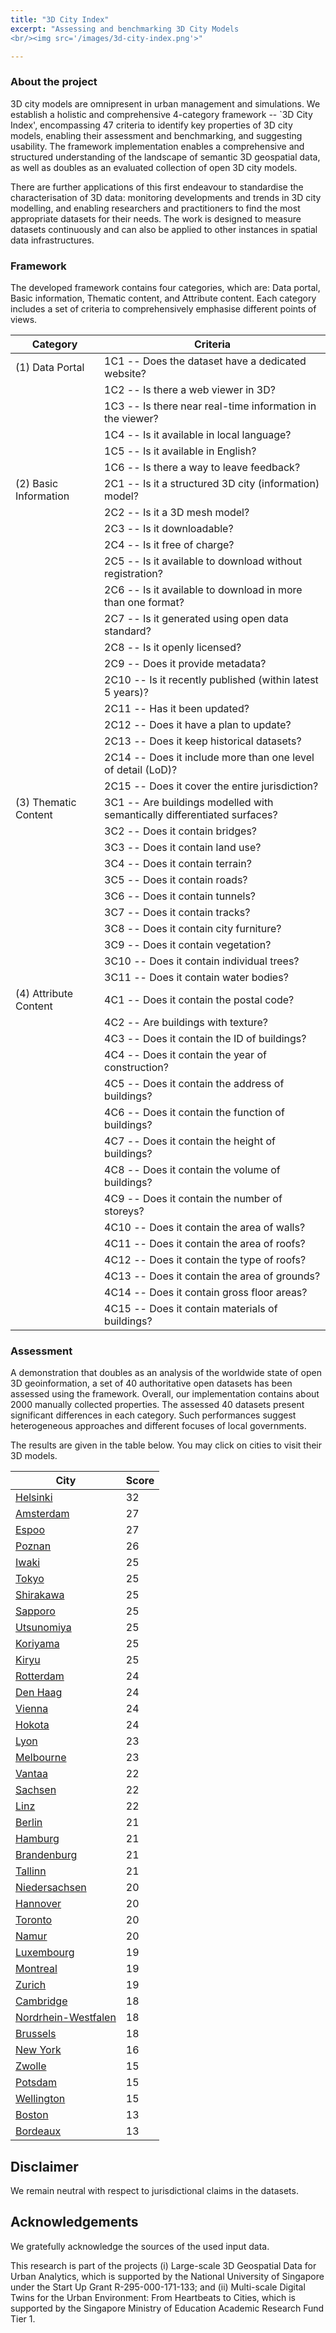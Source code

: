 ```yaml
---
title: "3D City Index"
excerpt: "Assessing and benchmarking 3D City Models
<br/><img src='/images/3d-city-index.png'>"

---
```


<!-- This is an item in your portfolio. It can be have images or nice text. If you name the file .md, it will be parsed as markdown. If you name the file .html, it will be parsed as HTML.  -->


### About the project

3D city models are omnipresent in urban management and simulations.
We establish a holistic and comprehensive 4-category framework -- `3D City Index', encompassing 47 criteria to identify key properties of 3D city models, enabling their assessment and benchmarking, and suggesting usability. The framework implementation enables a comprehensive and structured understanding of the landscape of semantic 3D geospatial data, as well as doubles as an evaluated collection of open 3D city models.

There are further applications of this first endeavour to standardise the characterisation of 3D data: monitoring developments and trends in 3D city modelling, and enabling researchers and practitioners to find the most appropriate datasets for their needs.
The work is designed to measure datasets continuously and can also be applied to other instances in spatial data infrastructures.

### Framework 

The developed framework contains four categories, which are: Data portal, Basic information, Thematic content, and Attribute content. Each category includes a set of criteria to comprehensively emphasise different points of views.

| **Category**             | **Criteria**                                                                    |
| ------------------------ | ------------------------------------------------------------------------------- |
| (1) Data Portal          | 1C1 -- Does the dataset have a dedicated website?                               |
|                          | 1C2 -- Is there a web viewer in 3D?                                             |
|                          | 1C3 -- Is there near real-time information in the viewer?                       |
|                          | 1C4 -- Is it available in local language?                                       |
|                          | 1C5 -- Is it available in English?                                              |
|                          | 1C6 -- Is there a way to leave feedback?                                        |
| (2) Basic Information    | 2C1 -- Is it a structured 3D city (information) model?                          |
|                          | 2C2 -- Is it a 3D mesh model?                                                   |
|                          | 2C3 -- Is it downloadable?                                                      |
|                          | 2C4 -- Is it free of charge?                                                    |
|                          | 2C5 -- Is it available to download without registration?                        |
|                          | 2C6 -- Is it available to download in more than one format?                     |
|                          | 2C7 -- Is it generated using open data standard?                                |
|                          | 2C8 -- Is it openly licensed?                                                   |
|                          | 2C9 -- Does it provide metadata?                                                |
|                          | 2C10 -- Is it recently published (within latest 5 years)?                       |
|                          | 2C11 -- Has it been updated?                                                    |
|                          | 2C12 -- Does it have a plan to update?                                          |
|                          | 2C13 -- Does it keep historical datasets?                                       |
|                          | 2C14 -- Does it include more than one level of detail (LoD)?                    |
|                          | 2C15 -- Does it cover the entire jurisdiction?                                  |
| (3) Thematic Content     | 3C1 -- Are buildings modelled with semantically differentiated surfaces?        |
|                          | 3C2 -- Does it contain bridges?                                                 |
|                          | 3C3 -- Does it contain land use?                                                |
|                          | 3C4 -- Does it contain terrain?                                                 |
|                          | 3C5 -- Does it contain roads?                                                   |
|                          | 3C6 -- Does it contain tunnels?                                                 |
|                          | 3C7 -- Does it contain tracks?                                                  |
|                          | 3C8 -- Does it contain city furniture?                                          |
|                          | 3C9 -- Does it contain vegetation?                                              |
|                          | 3C10 -- Does it contain individual trees?                                       |
|                          | 3C11 -- Does it contain water bodies?                                           |
| (4) Attribute Content    | 4C1 -- Does it contain the postal code?                                         |
|                          | 4C2 -- Are buildings with texture?                                              |
|                          | 4C3 -- Does it contain the ID of buildings?                                     |
|                          | 4C4 -- Does it contain the year of construction?                                |
|                          | 4C5 -- Does it contain the address of buildings?                                |
|                          | 4C6 -- Does it contain the function of buildings?                               |
|                          | 4C7 -- Does it contain the height of buildings?                                 |
|                          | 4C8 -- Does it contain the volume of buildings?                                 |
|                          | 4C9 -- Does it contain the number of storeys?                                   |
|                          | 4C10 -- Does it contain the area of walls?                                      |
|                          | 4C11 -- Does it contain the area of roofs?                                      |
|                          | 4C12 -- Does it contain the type of roofs?                                      |
|                          | 4C13 -- Does it contain the area of grounds?                                    |
|                          | 4C14 -- Does it contain gross floor areas?                                      |
|                          | 4C15 -- Does it contain materials of buildings?                                 |


### Assessment

A demonstration that doubles as an analysis of the worldwide state of open 3D geoinformation, a set of 40 authoritative open datasets has been assessed using the framework.
Overall, our implementation contains about 2000 manually collected properties.
The assessed 40 datasets present significant differences in each category.
Such performances suggest heterogeneous approaches and different focuses of local governments.

The results are given in the table below.
You may click on cities to visit their 3D models.

| **City**                                             | **Score**       |
| ---------------------------------------------------- | --------------- |
| [Helsinki][Helsinki]                                 | 32              |
| [Amsterdam][Amsterdam]                               | 27              |
| [Espoo][Espoo]                                       | 27              |
| [Poznan][Poznan]                                     | 26              |
| [Iwaki][Iwaki]                                       | 25              |
| [Tokyo][Tokyo]                                       | 25              |
| [Shirakawa][Shirakawa]                               | 25              |
| [Sapporo][Sapporo]                                   | 25              |
| [Utsunomiya][Utsunomiya]                             | 25              |
| [Koriyama][Koriyama]                                 | 25              |
| [Kiryu][Kiryu]                                       | 25              |
| [Rotterdam][Rotterdam]                               | 24              |
| [Den Haag][Den Haag]                                 | 24              |
| [Vienna][Vienna]                                     | 24              |
| [Hokota][Hokota]                                     | 24              |
| [Lyon][Lyon]                                         | 23              |
| [Melbourne][Melbourne]                               | 23              |
| [Vantaa][Vantaa]                                     | 22              |
| [Sachsen][Sachsen]                                   | 22              |
| [Linz][Linz]                                         | 22              |
| [Berlin][Berlin]                                     | 21              |
| [Hamburg][Hamburg]                                   | 21              |
| [Brandenburg][Brandenburg]                           | 21              |
| [Tallinn][Tallinn]                                   | 21              |
| [Niedersachsen][Niedersachsen]                       | 20              |
| [Hannover][Hannover]                                 | 20              |
| [Toronto][Toronto]                                   | 20              |
| [Namur][Namur]                                       | 20              |
| [Luxembourg][Luxembourg]                             | 19              |
| [Montreal][Montreal]                                 | 19              |
| [Zurich][Zurich]                                     | 19             |
| [Cambridge][Cambridge]                               | 18              |
| [Nordrhein-Westfalen][Nordrhein-Westfalen]           | 18              |
| [Brussels][Brussels]                                 | 18              |
| [New York][New York]                                 | 16              |
| [Zwolle][Zwolle]                                     | 15              |
| [Potsdam][Potsdam]                                   | 15              |
| [Wellington][Wellington]                             | 15              |
| [Boston][Boston]                                     | 13              |
| [Bordeaux][Bordeaux]                                 | 13              |



[Helsinki]:https://www.hel.fi/helsinki/en/administration/information/general/3d/view/view-the-models
[Amsterdam]:https://3d.amsterdam.nl/web/index.html
[Espoo]:https://kartat.espoo.fi/3d/index_en.html
[Poznan]:https://www.poznan.pl/mim/main/object.html?id_klasy=5763&id_obiektu=71448&lang=pl
[Tokyo]:https://www.geospatial.jp/ckan/dataset/plateau-tokyo23ku-citygml-2020
[Shirakawa]:https://www.geospatial.jp/ckan/dataset/plateau-07205-shirakawa-shi-2020
[Sapporo]:https://www.geospatial.jp/ckan/dataset/plateau-01100-sapporo-shi-2020
[Utsunomiya]:https://www.geospatial.jp/ckan/dataset/plateau-09201-utsunomiya-shi-2020
[Koriyama]:https://www.geospatial.jp/ckan/dataset/plateau-07203-koriyama-city-2020
[Kiryu]:https://www.geospatial.jp/ckan/dataset/plateau-10203-kiryu-shi-2020
[Iwaki]:https://www.geospatial.jp/ckan/dataset/plateau-07204-iwaki-shi-2020
[Hokota]:https://www.geospatial.jp/ckan/dataset/plateau-08234-hokota-shi-2020
[Rotterdam]:https://www.rotterdam.nl/werken-leren/3d/
[Den Haag]:https://denhaag.dataplatform.nl/#/data?search_input=3D
[Vienna]:https://www.wien.gv.at/stadtentwicklung/stadtvermessung/geodaten/stadtmodell/
[Lyon]:https://data.grandlyon.com/jeux-de-donnees/maquettes-3d-texturees-2018-communes-metropole-lyon/donnees
[Melbourne]:https://data.melbourne.vic.gov.au/Property/City-of-Melbourne-3D-Textured-Mesh-Photomesh-2018/d5tb-r7a6
[Vantaa]:https://www.betaavoindata.fi/data/fi/dataset/vantaan-3d-rakennukset
[Linz]:https://www.linz.at/stadtentwicklung/linz3d.php
[Sachsen]:http://www.landesvermessung.sachsen.de/3d-stadtmodell-4090.html
[Berlin]:https://www.businesslocationcenter.de/en/economic-atlas/download-portal/
[Hamburg]:https://suche.transparenz.hamburg.de/dataset/3d-stadtmodell-lod2-de-hamburg2#
[Brandenburg]:https://geobasis-bb.de/lgb/de/geodaten/3d-produkte/3d-gebaeudemodelle/#
[Tallinn]:https://geoportaal.maaamet.ee/eng/Spatial-Data/Geo3D/3D-Data-p836.html
[Toronto]:https://open.toronto.ca/dataset/3d-massing/
[Niedersachsen]:https://opengeodata.lgln.niedersachsen.de/#lod1
[Namur]:https://data.namur.be/explore/dataset/namur-3d-batiments-textures-par-dalle-de-200m/information/
[Hannover]:https://www.hannover.de/Leben-in-der-Region-Hannover/Verwaltungen-Kommunen/Die-Verwaltung-der-Landeshauptstadt-Hannover/Dezernate-und-Fachbereiche-der-LHH/Stadtentwicklung-und-Bauen/Fachbereich-Planen-und-Stadtentwicklung/Geoinformation/Open-GeoData/3D-Stadtmodell-und-Gel%C3%A4ndemodell/Digitales-3D-Stadtmodell
[Luxembourg]:https://data.public.lu/en/datasets/5cecd25a4384b06ad27e5c58/
[Montreal]:https://open.canada.ca/data/en/dataset/58dd9b17-8242-4013-bf9d-0c8d3d93f081
[Zurich]:https://data.stadt-zuerich.ch/dataset?q=&tags=3d-stadtmodell
[Cambridge]:https://www.cambridgema.gov/GIS/3D/3ddata/3ddatadownloadmap
[Nordrhein-Westfalen]:https://www.bezreg-koeln.nrw.de/brk_internet/geobasis/3d_gebaeudemodelle/index.html
[Brussels]:https://datastore.brussels/web/data/dataset/93b1bcb1-2adb-4cf8-9e5d-381e9904536c
[New York]:https://www1.nyc.gov/site/doitt/initiatives/3d-building.page
[Zwolle]:https://zwolle.maps.arcgis.com/apps/webappviewer/index.html?id=f178225fb81e462f956404cdb54500e8&webmap=03d590b1de534bd193ba83cf815b4584
[Potsdam]:https://potsdam.opendatasoft.com/explore/dataset/3d-gebaudemodell-lod2-citygml/information/
[Boston]:http://www.bostonplans.org/3d-data-maps/3d-smart-model/3d-data-download
[Bordeaux]:https://opendata.bordeaux-metropole.fr/explore/dataset/bati3d/information/
[Wellington]:https://catalogue.data.govt.nz/dataset/3d-wellington


## Disclaimer

We remain neutral with respect to jurisdictional claims in the datasets.

## Acknowledgements

We gratefully acknowledge the sources of the used input data.

This research is part of the projects (i) Large-scale 3D Geospatial Data for Urban Analytics, which is supported by the National University of Singapore under the Start Up Grant R-295-000-171-133; and (ii) Multi-scale Digital Twins for the Urban Environment: From Heartbeats to Cities, which is supported by the Singapore Ministry of Education Academic Research Fund Tier 1.
